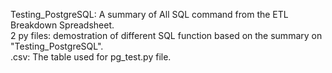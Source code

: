 Testing_PostgreSQL: A summary of All SQL command from the ETL Breakdown Spreadsheet. <br>
2 py files: demostration of different SQL function based on the summary on "Testing_PostgreSQL". <br>
.csv: The table used for pg_test.py file.
